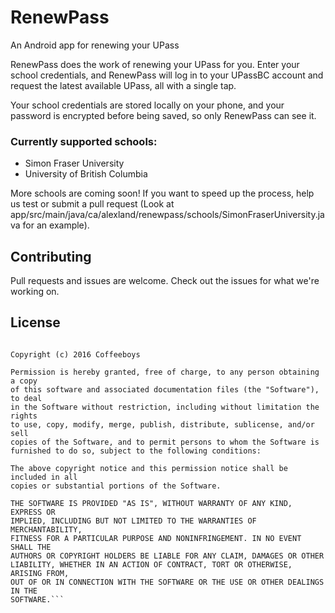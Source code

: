 # RenewPass
An Android app for renewing your UPass

RenewPass does the work of renewing your UPass for you. Enter your school credentials, and RenewPass will log in to your UPassBC account and request the latest available UPass, all with a single tap.

Your school credentials are stored locally on your phone, and your password is encrypted before being saved, so only RenewPass can see it.

### Currently supported schools:
- Simon Fraser University
- University of British Columbia

More schools are coming soon! If you want to speed up the process, help us test or submit a pull request (Look at app/src/main/java/ca/alexland/renewpass/schools/SimonFraserUniversity.java for an example).

## Contributing
Pull requests and issues are welcome. Check out the issues for what we're working on.

## License
```The MIT License (MIT)

Copyright (c) 2016 Coffeeboys

Permission is hereby granted, free of charge, to any person obtaining a copy
of this software and associated documentation files (the "Software"), to deal
in the Software without restriction, including without limitation the rights
to use, copy, modify, merge, publish, distribute, sublicense, and/or sell
copies of the Software, and to permit persons to whom the Software is
furnished to do so, subject to the following conditions:

The above copyright notice and this permission notice shall be included in all
copies or substantial portions of the Software.

THE SOFTWARE IS PROVIDED "AS IS", WITHOUT WARRANTY OF ANY KIND, EXPRESS OR
IMPLIED, INCLUDING BUT NOT LIMITED TO THE WARRANTIES OF MERCHANTABILITY,
FITNESS FOR A PARTICULAR PURPOSE AND NONINFRINGEMENT. IN NO EVENT SHALL THE
AUTHORS OR COPYRIGHT HOLDERS BE LIABLE FOR ANY CLAIM, DAMAGES OR OTHER
LIABILITY, WHETHER IN AN ACTION OF CONTRACT, TORT OR OTHERWISE, ARISING FROM,
OUT OF OR IN CONNECTION WITH THE SOFTWARE OR THE USE OR OTHER DEALINGS IN THE
SOFTWARE.```
